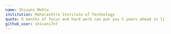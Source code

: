 ```yaml
---
name: Shivani Mehta
institution: Maharashtra Institute of Technology
quote: 6 months of focus and hard work can put you 5 years ahead in life. 
github_user: shivani7n7
---
```

